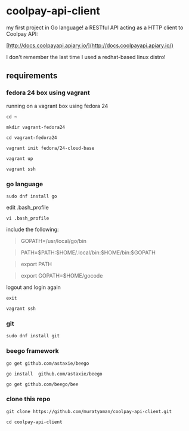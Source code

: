 # coolpay-api-client

my first project in Go language! a RESTful API acting as a HTTP client to Coolpay API:

[http://docs.coolpayapi.apiary.io/](http://docs.coolpayapi.apiary.io/)

I don't remember the last time I used a redhat-based linux distro!

## requirements

### fedora 24 box using vagrant

running on a vagrant box using fedora 24

`cd ~`

`mkdir vagrant-fedora24`

`cd vagrant-fedora24`

`vagrant init fedora/24-cloud-base`

`vagrant up`

`vagrant ssh`

### go language

`sudo dnf install go`

edit .bash_profile

`vi .bash_profile`

include the following:


> GOPATH=/usr/local/go/bin

> PATH=\$PATH:\$HOME/.local/bin:\$HOME/bin:\$GOPATH

> export PATH

> export GOPATH=\$HOME/gocode



logout and login again

`exit`

`vagrant ssh`

### git

`sudo dnf install git`

### beego framework

`go get github.com/astaxie/beego`

`go install  github.com/astaxie/beego`

`go get github.com/beego/bee`

### clone this repo

`git clone https://github.com/muratyaman/coolpay-api-client.git`

`cd coolpay-api-client`


